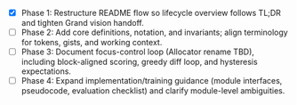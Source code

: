 - [x] Phase 1: Restructure README flow so lifecycle overview follows TL;DR and tighten Grand vision handoff.
- [ ] Phase 2: Add core definitions, notation, and invariants; align terminology for tokens, gists, and working context.
- [ ] Phase 3: Document focus-control loop (Allocator rename TBD), including block-aligned scoring, greedy diff loop, and hysteresis expectations.
- [ ] Phase 4: Expand implementation/training guidance (module interfaces, pseudocode, evaluation checklist) and clarify module-level ambiguities.
